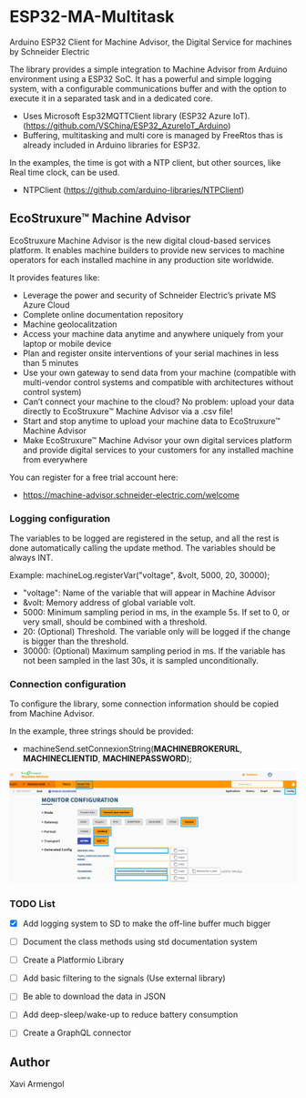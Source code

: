 # ESP32-MA-Multitask
Arduino ESP32 Client for Machine Advisor, the Digital Service for machines by Schneider Electric

The library provides a simple integration to Machine Advisor from Arduino environment using a ESP32 SoC. It has a powerful and simple logging system, with a configurable communications buffer and with the option to execute it in a separated task and in a dedicated core.

- Uses Microsoft Esp32MQTTClient library (ESP32 Azure IoT). (https://github.com/VSChina/ESP32_AzureIoT_Arduino)
- Buffering, multitasking and multi core is managed by FreeRtos thas is already included in Arduino libraries for ESP32.

In the examples, the time is got with a NTP client, but other sources, like Real time clock, can be used.

- NTPClient (https://github.com/arduino-libraries/NTPClient)

## EcoStruxure™ Machine Advisor

EcoStruxure Machine Advisor is the new digital cloud-based services platform. It enables machine builders to provide new services to machine operators for each installed machine in any production site worldwide.

It provides features like:

- Leverage the power and security of Schneider Electric’s private MS Azure Cloud
- Complete online documentation repository
- Machine geolocalitzation
- Access your machine data anytime and anywhere uniquely from your laptop or mobile device
- Plan and register onsite interventions of your serial machines in less than 5 minutes
- Use your own gateway to send data from your machine (compatible with multi-vendor control systems and compatible with architectures without control system)
- Can’t connect your machine to the cloud? No problem: upload your data directly to EcoStruxure™ Machine Advisor via a .csv file!
- Start and stop anytime to upload your machine data to EcoStruxure™ Machine Advisor
- Make EcoStruxure™ Machine Advisor your own digital services platform and provide digital services to your customers for any installed machine from everywhere

You can register for a free trial account here:

- https://machine-advisor.schneider-electric.com/welcome

### Logging configuration

The variables to be logged are registered in the setup, and all the rest is done automatically calling the update method. The variables should be always INT.

Example: machineLog.registerVar("voltage", &volt, 5000, 20, 30000);

- "voltage": Name of the variable that will appear in Machine Advisor
- &volt: Memory address of global variable volt.
- 5000: Minimum sampling period in ms, in the example 5s. If set to 0, or very small, should be combined with a threshold.
- 20: (Optional) Threshold. The variable only will be logged if the change is bigger than the threshold.
- 30000: (Optional) Maximum sampling period in ms. If the variable has not been sampled in the last 30s, it is sampled unconditionally.

### Connection configuration

To configure the library, some connection information should be copied from Machine Advisor.

In the example, three strings should be provided:

- machineSend.setConnexionString(**MACHINEBROKERURL**, **MACHINECLIENTID**, **MACHINEPASSWORD**);

![Conection image](Conection.png)

### TODO List

- [x] Add logging system to SD to make the off-line buffer much bigger
- [ ] Document the class methods using std documentation system
- [ ] Create a Platformio Library
- [ ] Add basic filtering to the signals (Use external library)
- [ ] Be able to download the data in JSON
- [ ] Add deep-sleep/wake-up to reduce battery consumption
- [ ] Create a GraphQL connector



## Author
Xavi Armengol
